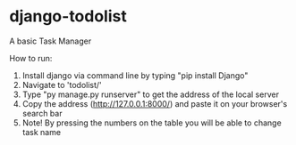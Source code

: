 # django-todolist
A basic Task Manager

How to run:
1) Install django via command line by typing "pip install Django"
2) Navigate to 'todolist/'
3) Type "py manage.py runserver" to get the address of the local server
4) Copy the address (http://127.0.0.1:8000/) and paste it on your browser's search bar
5) Note! By pressing the numbers on the table you will be able to change task name
